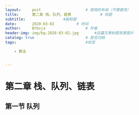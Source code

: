 ```yaml
---
layout:     post   				    # 使用的布局（不需要改）
title:      第二章 栈、队列、链表			    # 标题 
subtitle:                 #副标题
date:       2020-03-02			# 时间
author:     Btbsja					# 作者
header-img: img/bg-2020-03-02.jpg 	    #这篇文章标题背景图片
catalog: true 						# 是否归档
tags:								#标签

    - 算法


---
```

# 第二章 栈、队列、链表

## 第一节 队列
